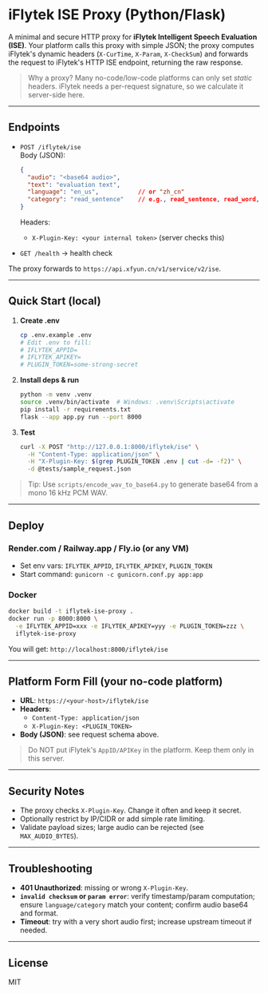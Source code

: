 # iFlytek ISE Proxy (Python/Flask)

A minimal and secure HTTP proxy for **iFlytek Intelligent Speech Evaluation (ISE)**.
Your platform calls this proxy with simple JSON; the proxy computes iFlytek's
dynamic headers (`X-CurTime`, `X-Param`, `X-CheckSum`) and forwards the request
to iFlytek's HTTP ISE endpoint, returning the raw response.

> Why a proxy? Many no-code/low-code platforms can only set *static* headers.
> iFlytek needs a per-request signature, so we calculate it server-side here.

---

## Endpoints

- `POST /iflytek/ise`  
  Body (JSON):
  ```json
  {
    "audio": "<base64 audio>", 
    "text": "evaluation text",
    "language": "en_us",           // or "zh_cn"
    "category": "read_sentence"    // e.g., read_sentence, read_word, read_chapter...
  }
  ```
  Headers:
  - `X-Plugin-Key: <your internal token>` (server checks this)

- `GET /health` → health check

The proxy forwards to `https://api.xfyun.cn/v1/service/v2/ise`.

---

## Quick Start (local)

1. **Create .env**
   ```bash
   cp .env.example .env
   # Edit .env to fill:
   # IFLYTEK_APPID=
   # IFLYTEK_APIKEY=
   # PLUGIN_TOKEN=some-strong-secret
   ```

2. **Install deps & run**
   ```bash
   python -m venv .venv
   source .venv/bin/activate  # Windows: .venv\Scripts\activate
   pip install -r requirements.txt
   flask --app app.py run --port 8000
   ```

3. **Test**
   ```bash
   curl -X POST "http://127.0.0.1:8000/iflytek/ise" \
     -H "Content-Type: application/json" \
     -H "X-Plugin-Key: $(grep PLUGIN_TOKEN .env | cut -d= -f2)" \
     -d @tests/sample_request.json
   ```

> Tip: Use `scripts/encode_wav_to_base64.py` to generate base64 from a mono 16 kHz PCM WAV.

---

## Deploy

### Render.com / Railway.app / Fly.io (or any VM)

- Set env vars: `IFLYTEK_APPID`, `IFLYTEK_APIKEY`, `PLUGIN_TOKEN`
- Start command: `gunicorn -c gunicorn.conf.py app:app`

### Docker
```bash
docker build -t iflytek-ise-proxy .
docker run -p 8000:8000 \
  -e IFLYTEK_APPID=xxx -e IFLYTEK_APIKEY=yyy -e PLUGIN_TOKEN=zzz \
  iflytek-ise-proxy
```

You will get: `http://localhost:8000/iflytek/ise`

---

## Platform Form Fill (your no-code platform)

- **URL**: `https://<your-host>/iflytek/ise`
- **Headers**:
  - `Content-Type: application/json`
  - `X-Plugin-Key: <PLUGIN_TOKEN>`
- **Body (JSON)**: see request schema above.

> Do NOT put iFlytek's `AppID/APIKey` in the platform. Keep them only in this server.

---

## Security Notes

- The proxy checks `X-Plugin-Key`. Change it often and keep it secret.
- Optionally restrict by IP/CIDR or add simple rate limiting.
- Validate payload sizes; large audio can be rejected (see `MAX_AUDIO_BYTES`).

---

## Troubleshooting

- **401 Unauthorized**: missing or wrong `X-Plugin-Key`.
- **`invalid checksum` or `param error`**: verify timestamp/param computation;
  ensure `language/category` match your content; confirm audio base64 and format.
- **Timeout**: try with a very short audio first; increase upstream timeout if needed.

---

## License

MIT
